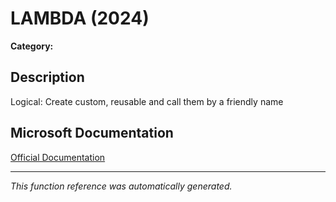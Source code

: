 # LAMBDA (2024)

**Category:** 

## Description
Logical: Create custom, reusable and call them by a friendly name

## Microsoft Documentation
[Official Documentation](https://support.microsoft.com//en-us/office/lambda-function-bd212d27-1cd1-4321-a34a-ccbf254b8b67)

---
*This function reference was automatically generated.*
